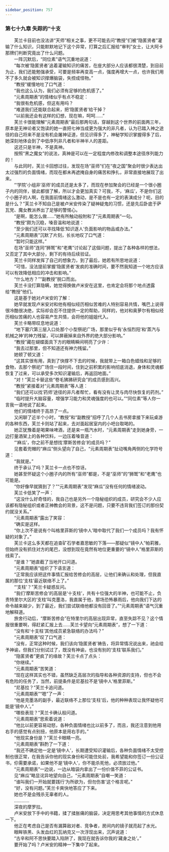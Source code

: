 ```yaml
---
sidebar_position: 757
---
```

### 第七十九章 失踪的“十支  


　　芙兰卡目前也没法讲“天师”相关之事，更不可能去问“教授”们被“隐匿贤者”灌输了什么知识，只能默默地记下这个异常，打算之后汇报给“审判”女士，让大阿卡那牌们判断究竟出了什么问题。  
　　一阵沉默后，“同位素”语气沉重地说道：  
　　“每次被‘隐匿贤者’追着灌输知识的痛苦，在座大部分人应该都很清楚，到目前为止，我们还能勉强承受，可要是频率再变高一点，强度再增大一点，也许我们用不了多久就会被知识撑爆脑袋，失控成怪物。”  
　　“教授”缓慢地吐了口气道：  
　　“我也这么认为，我们必须有足够的危机感了。”  
　　“元素周期表”的情绪似乎有点不稳定：  
　　“我很有危机感，但这有用吗？  
　　“难道我们还能联合起来，把‘隐匿贤者’给干掉？  
　　“以前我还会有这样的幻想，现在嘛，呵呵……”  
　　芙兰卡很能理解“元素周期表”最后那两句话，穿越到这个世界的前面两三年，原本是无神论者又饱读的她一直把七神当成更为强大的非凡者，认为已踏入神之途径的自己将来不是没有机会屠神证道，但见识得多了，神秘学知识掌握得多了后，她深刻地体会到了中低序列非凡者和半神半人的差距。  
　　这还只是半神，不是真神。  
　　按照“黑之魔女”的说法，真神是可以在一定程度内修改和调整本途径序列能力的！  
　　与此同时，芙兰卡回想过往，发现在场“巫师”们在“夜之国”聚会时很少表达出太过强烈的负面情绪，而现在都未再遮掩自身的痛苦和挣扎，非常直接地展现了出来。  
　　“‘学院’小组非‘巫师’的成员还是太多了，而现在参加聚会的已经是一个很小圈子内的同伴，彼此都很了解，所以才会更加真实？可我，不，‘麻瓜’，不是你们这个小圈子的人啊，在我面前情绪这么激动，是不是也有一定的表演成分？呃，目的是什么？”芙兰卡不知自己是被卢米安传染了疑神疑鬼的习惯，还是先后卧底于萨瓦党、魔女教派养出了足够的警惕心。  
　　“是啊，能怎么做……”她有所触动般附和了“元素周期表”一句。  
　　“教授”颇为沉稳，嗓音温和地说道：  
　　“至少我们还可以寻找降低‘知识逐人’负面影响的物品或办法。”  
　　“元素周期表”沉默了片刻，长长地叹了口气道：  
　　“暂时只能这样。”  
　　在场“巫师”连同“狮鹫”和“老鹰”讨论起了这個问题，提出了各种各样的想法，又否定了其中大部分，剩下的有待后续验证。  
　　芙兰卡同样发挥了自己的想象力，到了最后，她若有所思地说道：  
　　“可惜，没法提前掌握‘隐匿贤者’发疯的准确时间，要不然我知道一个地方应该可以有效降低相应的冲击和影响。”  
　　“什么地方？”“副教授”脱口而出。  
　　芙兰卡没打算隐瞒，她觉得换做卢米安在这里，也肯定会将那个地点透露给“教授”他们。  
　　这是基于她对卢米安的了解：  
　　她早就发现卢米安对和他有相似经历相似苦难的人特别容易共情，嘴巴上说得很冷酷很决绝，实际却会忍不住提供一定的帮助，同样的，他对和奥萝尔有相似经历相似苦痛的人也容易产生共情，会将他的姐姐代入。  
　　芙兰卡略带叹息地说道：  
　　“地下墓穴第三层入口处那个小型祭祀广场，那里似乎有‘永恒烈阳’和‘蒸汽与机械之神’的神力残留，可以屏蔽掉来自外界的绝大部分影响。”  
　　“教授”藏在蝴蝶面具下方的眼睛瞬间明亮了少许：  
　　“我去过那里，但不知道还有神力残留。”  
　　她顿了顿又道：  
　　“这其实很有用，真到了快撑不下去的时候，我就带上一箱白色蜡烛和足够的食物，去那个祭祀广场住一段时间，住到之前积累的影响彻底消退，身体和灵魂都恢复了过来，可以承受多次知识灌输后，再返回地面。”  
　　“对！”芙兰卡替这些“卷毛狒狒研究会”的成员感到高兴。  
　　“教授”紧接着对“元素周期表”等人道：  
　　“我们还可以找‘药师’途径的非凡者帮忙，看有没有让灵与肉尽快恢复的药剂。”  
　　“临时提升大脑容量，增强学习能力和灵魂强度的也可以。”“同位素”等人你一言我一语地说了起来。  
　　他们的情绪终于高昂了一点。  
　　又闲聊了近半个小时，“教授”和“副教授”招呼了几个人去书房拿接下来玩桌游的各种东西，芙兰卡则站了起来，去对面起居室内的小吧台取喝的。  
　　她正犹豫着是喝果味啤酒，还是来一瓶汽水时，“元素周期表”走到她身旁，一边打量酒架上的各种饮料，一边压着嗓音道：  
　　“‘麻瓜’，你之前不是想找‘摩斯苦修会’的成员吗？”  
　　见套着兜帽的“麻瓜”侧头望向了自己，“元素周期表”扯动嘴角两侧的化学符号道：  
　　“我就是。”  
　　终于承认了吗？芙兰卡一点也不惊讶。  
　　她甚至怀疑这个小圈子内的所有“巫师”都是，不是“巫师”的“狮鹫”和“老鹰”也可能是。  
　　“你好像早就猜到了？”“元素周期表”发现“麻瓜”没有任何的情绪波动。  
　　芙兰卡低笑了一声：  
　　“这没什么好奇怪的，我自己也是另外一个隐秘组织的成员，研究会不少人应该都有隐秘组织或者正神教会的背景，这不是问题，只要不违背我们签订的那份契约就没关系。”  
　　“元素周期表”露出了笑容：  
　　“确实是这样。  
　　“你上次不是说有个叫格里菲斯的‘镜中人’暗中取代了我们一个成员吗？我有怀疑的对象了。”  
　　芙兰卡这么多天都在追查矿石学者嘉思敏的下落——那疑似“镜中人”帕莉雅，但始终没有抓住对方的尾巴，没想到现在竟然有地位更重要的“镜中人”格里菲斯的线索了。  
　　“是谁？”她直截了当地开口问道。  
　　“元素周期表”组织了下语言道：  
　　“正常我应该把这件事情汇报给苦修会的高层，让他们来确认和处理，但我直属的那位‘支柱’最近联络不上了。”  
　　“‘支柱’？”芙兰卡疑惑反问。  
　　“我们‘摩斯苦修会’的高层是‘十支柱’，共有十位强大的半神，也可能不止，负责特里尔大区的‘支柱’叫克墨洛，我直属于他，那场恐怖暴雨后，他向我们下达的命令越来越少，到了最近，我们尝试联络他都没有回音了。”“元素周期表”语气沉重地解释道。  
　　旅舍行动后，“摩斯苦修会”在特里尔的高层出现异常，直至失踪不见？这个情报很重要啊，得赶紧汇报上去……芙兰卡望向“元素周期表”，想了一下道：  
　　“没有和‘十支柱’其他成员紧急联络的办法吗？”  
　　“元素周期表”叹了口气道：  
　　“没有，正常这种时候，我们该向‘隐匿贤者’祷告，将异常情况说出来，祂会给予神谕，但我们分别试过了，既没有神谕，也没有别的‘支柱’联系我们。”  
　　“隐匿贤者”更疯了的缘故？芙兰卡点了点头：  
　　“你继续。”  
　　“元素周期表”苦笑道：  
　　“现在这样其实也不错，虽然缺乏高层次的指导和各种资源的支持，但也不会有危险的任务了，当然，前提条件是尼基拉不是‘镜中人’格里菲斯。”  
　　“尼基拉？”芙兰卡追问道。  
　　“元素周期表”“嗯”了一声：  
　　“他是克墨洛的副手，最近联络不上那位‘支柱’后，他的种种表现让我怀疑他可能是‘镜中人’。”  
　　“哪些表现？”芙兰卡确认般问道。  
　　“元素周期表”思索着说道：  
　　“他比以前更容易动怒，各种负面情绪也比以前多了，而且，我还注意到他用右手的感觉有点别扭，他原本是用右手的。”  
　　“他现实身份是？”芙兰卡眼睛一亮。  
　　“元素周期表”斟酌了一下道：  
　　“我还不确定他一定是‘镜中人’，长期遭受知识灌输后，各种负面情绪不太受控制也很正常，在我告诉你他的现实身份和可能住处前，我希望能和你签订一份公证书，伱需要承诺，如果他不是‘镜中人’，你不能杀死他，必须放过他。”  
　　“元素周期表”一边说，一边从暗袋内拿出了一份价值不菲的公证书。  
　　见“麻瓜”略显诧异地望向自己，“元素周期表”自嘲一笑道：  
　　“谁叫我们一开始就要践行‘为所欲为，但勿伤害’这个格言呢。”  
　　“好，没有问题。”芙兰卡爽快地答应了下来。  
　　她也不是会残杀无辜者的人。  
　　…………  
　　深夜的摩罗拉。  
　　卢米安放下手中的书籍，揉了揉胀痛的脑袋，决定用思考其他事情的方式休息一下。  
　　他正在考虑自己是否有漏算敌对者、竞争者，房间内的镜子就亮起了水光。  
　　眼眸铁黑、头发血红的瓦纳克又一次浮现出来，沉声说道：  
　　“古辛和阿不思快要踏入陷阱了，我现在就告诉你我的‘藏身之处’。”  
　　要开始了吗？卢米安的精神一下集中了起来。  
